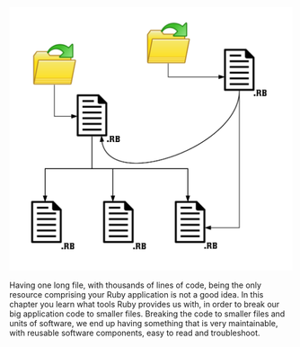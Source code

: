 ![./images/Organizing Your project To Files" style="border:1px solid gray; margin: 10px 5px;](./images/file-dependencies.png)

Having one long file, with thousands of lines of code, being the only resource comprising your Ruby application is not a good idea.
In this chapter you learn what tools Ruby provides us with, in order to break our big application code to smaller files. Breaking
the code to smaller files and units of software, we end up having something that is very maintainable, with reusable software components,
easy to read and troubleshoot.
